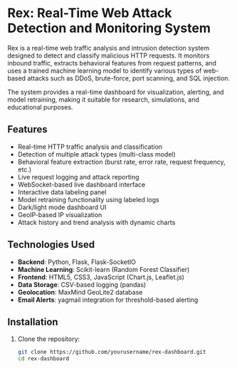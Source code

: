 # Rex: Real-Time Web Attack Detection and Monitoring System

Rex is a real-time web traffic analysis and intrusion detection system designed to detect and classify malicious HTTP requests. It monitors inbound traffic, extracts behavioral features from request patterns, and uses a trained machine learning model to identify various types of web-based attacks such as DDoS, brute-force, port scanning, and SQL injection.

The system provides a real-time dashboard for visualization, alerting, and model retraining, making it suitable for research, simulations, and educational purposes.

## Features

- Real-time HTTP traffic analysis and classification
- Detection of multiple attack types (multi-class model)
- Behavioral feature extraction (burst rate, error rate, request frequency, etc.)
- Live request logging and attack reporting
- WebSocket-based live dashboard interface
- Interactive data labeling panel
- Model retraining functionality using labeled logs
- Dark/light mode dashboard UI
- GeoIP-based IP visualization
- Attack history and trend analysis with dynamic charts

## Technologies Used

- **Backend**: Python, Flask, Flask-SocketIO
- **Machine Learning**: Scikit-learn (Random Forest Classifier)
- **Frontend**: HTML5, CSS3, JavaScript (Chart.js, Leaflet.js)
- **Data Storage**: CSV-based logging (pandas)
- **Geolocation**: MaxMind GeoLite2 database
- **Email Alerts**: yagmail integration for threshold-based alerting

## Installation

1. Clone the repository:
   ```bash
   git clone https://github.com/yourusername/rex-dashboard.git
   cd rex-dashboard
